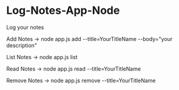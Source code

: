 # Log-Notes-App-Node
Log your notes

Add Notes ->
node app.js add --title=YourTitleName --body="your description"

List Notes ->
node app.js list

Read Notes ->
node app.js read --title=YourTitleName

Remove Notes ->
node app.js remove --title=YourTitleName

